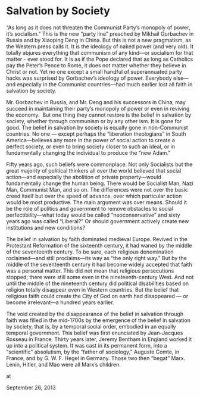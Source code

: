 # Salvation by Society
“As long as it does not threaten the Communist Party’s monopoly of power, it’s socialism.” This is the new “party line” preached by Mikhail Gorbachev in Russia and by Xiaoping Deng in China. But this is not a new pragmatism, as the Western press calls it. It is the ideology of naked power (and very old). It totally abjures everything that communism of any kind—or socialism for that matter - ever stood for. It is as if the Pope declared that as long as Catholics pay the Peter’s Pence to Rome, it does not matter whether they believe in Christ or not. Yet no one except a small handful of superannuated party hacks was surprised by Gorbachev’s ideology of power. Everybody else—and especially in the Communist countries—had much earlier lost all faith in salvation by society. 

Mr. Gorbachev in Russia, and Mr. Deng and his successors in China, may succeed in maintaining their party’s monopoly of power or even in reviving the economy.  But one thing they cannot restore is the belief in salvation by society, whether through communism or by any other ism. It is gone for good. The belief in salvation by society is equally gone in non-Communist countries. No one — except perhaps the “liberation theologians” in South America—believes any more in the power of social action to create a perfect society, or even to bring society closer to such an ideal, or in fundamentally changing the individual to produce the “new Adam.” 

Fifty years ago, such beliefs were commonplace. Not only Socialists but the great majority of political thinkers all over the world believed that social action—and especially the abolition of private property—would fundamentally change the human being. There would be Socialist Man, Nazi Man, Communist Man, and so on. The differences were not over the basic creed itself but over the speed of advance, over which particular action would be most productive. The main argument was over means. Should it be the role of politics and government to remove obstacles to social perfectibility—what today would be called “neoconservative” and sixty years ago was called “Liberal?” Or should government actively create new institutions and new conditions?

The belief in salvation by faith dominated medieval Europe. Revived in the Protestant Reformation of the sixteenth century, it had waned by the middle of the seventeenth century. To be sure, each religious denomination roclaimed—and still proclaims—its way as “the only right way.” But by the middle of the seventeenth century it had become widely accepted that faith was a personal matter. This did not mean that religious persecutions stopped; there were still some even in the nineteenth-century West. And not until the middle of the nineteenth century did political disabilities based on religion totally disappear even in Western countries. But the belief that religious faith could create the City of God on earth had disappeared — or become irrelevant—a hundred years earlier.

The void created by the disappearance of the belief in salvation through faith was filled in the mid-1700s by the emergence of the belief in salvation by society, that is, by a temporal social order, embodied in an equally temporal government. This belief was first enunciated by Jean-Jacques Rosseau in France. Thirty years later, Jeremy Bentham in England worked it up into a political system. It was cast in its permanent form, into a “scientific” absolutism, by the “father of sociology,” Auguste Comte, in France, and by G. W. F. Hegel in Germany. Those two then “begat” Marx. Lenin, Hitler, and Mao were all Marx’s children.







at

September 26, 2013















